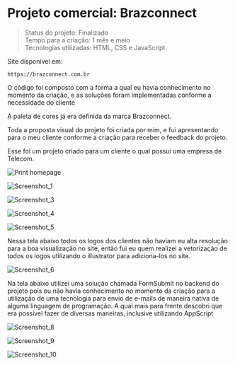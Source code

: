 # Projeto comercial: Brazconnect #

> Status do projeto: Finalizado <br>
> Tempo para a criação: 1 mês e meio <br>
> Tecnologias utilizadas: HTML, CSS e JavaScript. <br>

<p> Site disponível em: </p>

```
https://brazconnect.com.br
```

<p> O código foi composto com a forma a qual eu havia conhecimento no momento da criação, e as soluções foram implementadas conforme a necessidade do cliente</p>

<p> A paleta de cores já era definida da marca Brazconnect. </p>
<p> Toda a proposta visual do projeto foi criada por mim, e fui apresentando para o meu cliente conforme a criação para receber o feedback do projeto. </p>


<p> Esse foi um projeto criado para um cliente o qual possui uma empresa de Telecom. </p>

![Print homepage](https://github.com/CaioHLuwi/Brazconnect/assets/123748963/373775c5-5134-46eb-98b1-5ae092b64f50)

![Screenshot_1](https://github.com/CaioHLuwi/Brazconnect/assets/123748963/7f088640-ab2f-4656-ad15-01cae12845b2)

![Screenshot_3](https://github.com/CaioHLuwi/Brazconnect/assets/123748963/6f150717-adeb-486d-88d7-511ba23954c6)

![Screenshot_4](https://github.com/CaioHLuwi/Brazconnect/assets/123748963/a256c360-e3ba-4f4f-83fa-f8b4312db71b)

![Screenshot_5](https://github.com/CaioHLuwi/Brazconnect/assets/123748963/2334e3c2-4ccb-4ab9-8ed2-837091c0b8d8)

<p> Nessa tela abaixo todos os logos dos clientes não haviam eu alta resolução para a boa visualização no site, então fui eu quem realizei a vetorização de todos os logos utilizando o illustrator para adiciona-los no site.</p>

![Screenshot_6](https://github.com/CaioHLuwi/Brazconnect/assets/123748963/a8de6a43-4cc4-4a0c-92d0-850db654c9ce)

<p> Na tela abaixo utilizei uma solução chamada FormSubmit no backend do projeto pois eu não havia conhecimento no momento da criação para a utilização de uma tecnologia para envio de e-mails de maneira nativa de alguma linguagem de programação. A qual mais para frente descobri que era possível fazer de diversas maneiras, inclusive utilizando AppScript </p>

![Screenshot_8](https://github.com/CaioHLuwi/Brazconnect/assets/123748963/9a6b7e1c-8b85-4c23-b18b-33532cfd022f)

![Screenshot_9](https://github.com/CaioHLuwi/Brazconnect/assets/123748963/b23116fd-4f36-44c6-a0e4-8a0f63a88649)

![Screenshot_10](https://github.com/CaioHLuwi/Brazconnect/assets/123748963/8ac1e41e-a380-455b-8db1-96d7344fef60)



